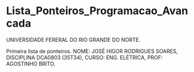 # Lista_Ponteiros_Programacao_Avancada
UNIVERSIDADE FERERAL DO RIO GRANDE DO NORTE.

Primeira lista de ponteiros.
NOME: JOSÉ HIGOR RODRIGUES SOARES, DISCIPLINA DCA0803 (35T34), CURSO: ENG. ELÉTRICA, PROF: AGOSTINHO BRITO.
